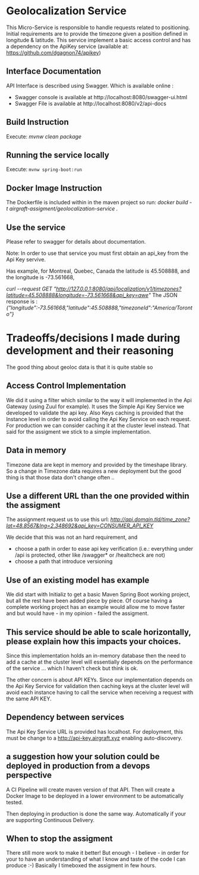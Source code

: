 # Geolocalization Service
This Micro-Service is responsible to handle requests related to positioning. 
Initial requirements are to provide the timezone given a position defined in longitude & latitude.
This service implement a basic access control and has a dependency on the ApiKey service 
(available at: https://github.com/dgagnon74/apikey)

## Interface Documentation
API Interface is described using Swagger. Which is available online : 
- Swagger console is available at http://localhost:8080/swagger-ui.html
- Swagger File is available at http://localhost:8080/v2/api-docs

## Build Instruction
Execute: _mvnw clean package_

## Running the service locally
Execute: `mvnw spring-boot:run`

## Docker Image Instruction
The Dockerfile is included within in the maven project so run:
_docker build -t airgraft-assigment/geolocalization-service ._

## Use the service
Please refer to swagger for details about documentation.

Note: In order to use that service you must first obtain an api_key from the Api Key servive.

Has example, for Montreal, Quebec, Canada the latitude is 45.508888, and the longitude is -73.561668,  

_curl --request GET "http://127.0.0.1:8080/api/localization/v1/timezones?latitude=45.508888&longitude=-73.561668&api_key=awe"_
The JSON response is :
_{"longitude":-73.561668,"latitude":45.508888,"timezoneId":"America/Toronto"}_

# Tradeoffs/decisions I made during development and their reasoning
The good thing about geoloc data is that it is quite stable so 

## Access Control Implementation
We did it using a filter which similar to the way it will implemented in the Api Gateway (using Zuul for example).
It uses the Simple Api Key Service we developed to validate the api key. 
Also Keys caching is provided that the Instance level in order to avoid calling the Api Key Service on each request. 
For production we can consider caching it at the cluster level instead. 
That said for the assigment we stick to a simple implementation.

## Data in memory
Timezone data are kept in memory and provided by the timeshape library. 
So a change in Timezone data requires a new deployment but the good thing is that those data don't change often ..
 
## Use a different URL than the one provided within the assigment
The assignment request us to use this url:  _http://api.domain.tld/time_zone?lat=48.8567&lng=2.348692&api_key=CONSUMER_API_KEY_

We decide that this was not an hard requirement, and 
- choose a path in order to ease api key verification (i.e.: everything under /api is protected, other like /swagger* or /healtcheck are not) 
- choose a path that introduce versioning

## Use of an existing model has example
We did start with Initializ to get a basic Maven Spring Boot working project, but all the rest have 
been added piece by piece. Of course having a complete working project has an example would allow 
me to move faster and but would have - in my opinion - failed the assigment.

## This service should be able to scale horizontally, please explain how this impacts your choices.
Since this implementation holds an in-memory database then the need to add a cache at the cluster level will essentially 
depends on the performance of the service ... which I haven't check but think is ok. 

The other concern is about API KEYs. Since our implementation depends on the Api Key Service for validation then 
caching keys at the cluster level will avoid each instance having to call the service when receiving a request with 
the same API KEY.

## Dependency between services
The Api Key Service URL is provided has localhost. For deployment, this must be change to a http://api-key.airgraft.xyz enabling auto-discovery.

## a suggestion how your solution could be deployed in production from a devops perspective
A CI Pipeline will create maven version of that API. Then will create a Docker Image to be deployed in a lower environment to 
be automatically tested.

Then deploying in production is done the same way. Automatically if your are supporting Continuous Delivery.

## When to stop the assigment
There still more work to make it better! But enough - I believe - in order for your
to have an understanding of what I know and taste of the code I can produce :-) 
Basically I timeboxed the assigment in few hours.
